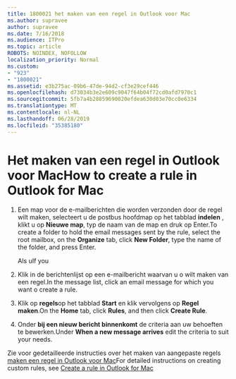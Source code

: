 ```yaml
---
title: 1800021 het maken van een regel in Outlook voor Mac
ms.author: supravee
author: supravee
ms.date: 7/16/2018
ms.audience: ITPro
ms.topic: article
ROBOTS: NOINDEX, NOFOLLOW
localization_priority: Normal
ms.custom:
- "923"
- "1800021"
ms.assetid: e3b275ac-09b6-47de-94d2-cf3e29cef446
ms.openlocfilehash: d73034b3e2e609c9047f64b04f72cd0afd7970c1
ms.sourcegitcommit: 5fb7a4b28859690020efdea630d03e70cc0e6334
ms.translationtype: MT
ms.contentlocale: nl-NL
ms.lasthandoff: 06/28/2019
ms.locfileid: "35385180"
---
```

# <a name="how-to-create-a-rule-in-outlook-for-mac"></a><span data-ttu-id="9f19e-102">Het maken van een regel in Outlook voor Mac</span><span class="sxs-lookup"><span data-stu-id="9f19e-102">How to create a rule in Outlook for Mac</span></span>

1. <span data-ttu-id="9f19e-103">Een map voor de e-mailberichten die worden verzonden door de regel wilt maken, selecteert u de postbus hoofdmap op het tabblad **indelen** , klikt u op **Nieuwe map**, typ de naam van de map en druk op Enter.</span><span class="sxs-lookup"><span data-stu-id="9f19e-103">To create a folder to hold the email messages sent by the rule, select the root mailbox, on the **Organize** tab, click **New Folder**, type the name of the folder, and press Enter.</span></span>

    <span data-ttu-id="9f19e-104">Als u</span><span class="sxs-lookup"><span data-stu-id="9f19e-104">If you</span></span> 

2. <span data-ttu-id="9f19e-105">Klik in de berichtenlijst op een e-mailbericht waarvan u o wilt maken van een regel.</span><span class="sxs-lookup"><span data-stu-id="9f19e-105">In the message list, click an email message for which you want o create a rule.</span></span>

3. <span data-ttu-id="9f19e-106">Klik op **regels**op het tabblad **Start** en klik vervolgens op **Regel maken**.</span><span class="sxs-lookup"><span data-stu-id="9f19e-106">On the **Home** tab, click **Rules**, and then click **Create Rule**.</span></span>

4. <span data-ttu-id="9f19e-107">Onder **bij een nieuw bericht binnenkomt** de criteria aan uw behoeften te bewerken.</span><span class="sxs-lookup"><span data-stu-id="9f19e-107">Under **When a new message arrives** edit the criteria to suit your needs.</span></span> 

<span data-ttu-id="9f19e-108">Zie voor gedetailleerde instructies over het maken van aangepaste regels [maken een regel in Outlook voor Mac](https://aka.ms/AA1uy0v)</span><span class="sxs-lookup"><span data-stu-id="9f19e-108">For detailed instructions on creating custom rules, see [Create a rule in Outlook for Mac](https://aka.ms/AA1uy0v)</span></span>
  